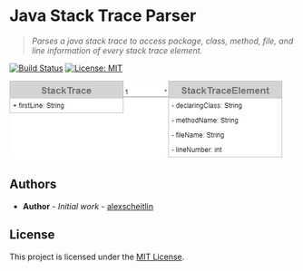 # Java Stack Trace Parser

> _Parses a java stack trace to access package, class, method, file, and line information of every stack trace element._


[![Build Status](https://travis-ci.org/alexscheitlin/java-stack-trace-parser.svg?branch=master)](https://travis-ci.org/alexscheitlin/java-stack-trace-parser)
[![License: MIT](https://img.shields.io/badge/License-MIT-blue.svg)](https://opensource.org/licenses/MIT)

![Model](assets/model.png)


## Authors

<!--TODO: List all authors -->

- **Author** - *Initial work* - [alexscheitlin](https://github.com/alexscheitlin)

## License

This project is licensed under the [MIT License](LICENSE).
